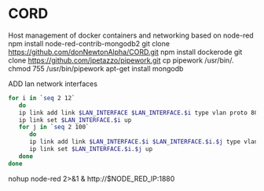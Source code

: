 # CORD
Host management of docker containers and networking based on node-red 
npm install node-red-contrib-mongodb2
git clone https://github.com/donNewtonAlpha/CORD.git
npm install dockerode
git clone https://github.com/jpetazzo/pipework.git
cp pipework /usr/bin/.
chmod 755 /usr/bin/pipework
apt-get install mongodb

ADD lan network interfaces
```bash
for i in `seq 2 12`
   do 
   ip link add link $LAN_INTERFACE $LAN_INTERFACE.$i type vlan proto 802.1ad id $i
   ip link set $LAN_INTERFACE.$i up
   for j in `seq 2 100`
      do 
      ip link add link $LAN_INTERFACE.$i $LAN_INTERFACE.$i.$j type vlan proto 802.1q id $j
      ip link set $LAN_INTERFACE.$i.$j up
   done
done
```

nohup node-red 2>&1 &
http://$NODE_RED_IP:1880

